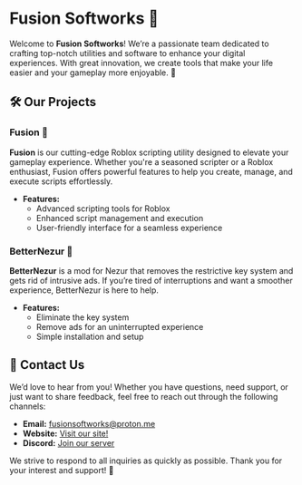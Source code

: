 # Fusion Softworks 🚀

Welcome to **Fusion Softworks**! We’re a passionate team dedicated to crafting top-notch utilities and software to enhance your digital experiences. With great innovation, we create tools that make your life easier and your gameplay more enjoyable. 🌟

## 🛠️ Our Projects

### Fusion 🌌

**Fusion** is our cutting-edge Roblox scripting utility designed to elevate your gameplay experience. Whether you're a seasoned scripter or a Roblox enthusiast, Fusion offers powerful features to help you create, manage, and execute scripts effortlessly.

- **Features:**
  - Advanced scripting tools for Roblox
  - Enhanced script management and execution
  - User-friendly interface for a seamless experience

### BetterNezur 🚀

**BetterNezur** is a mod for Nezur that removes the restrictive key system and gets rid of intrusive ads. If you’re tired of interruptions and want a smoother experience, BetterNezur is here to help.

- **Features:**
  - Eliminate the key system
  - Remove ads for an uninterrupted experience
  - Simple installation and setup
 
## 🤝 Contact Us

We’d love to hear from you! Whether you have questions, need support, or just want to share feedback, feel free to reach out through the following channels:

- **Email:** [fusionsoftworks@proton.me](mailto:fusionsoftworks@proton.me)
- **Website:** [Visit our site!](https://get-fusion.com)
- **Discord:** [Join our server](https://discord.gg/getfusion)

We strive to respond to all inquiries as quickly as possible. Thank you for your interest and support! 🌟
